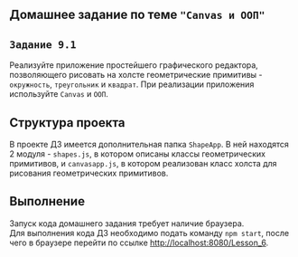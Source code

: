 ## Домашнее задание по теме `"Canvas и ООП"`

## `Задание 9.1`
Реализуйте приложение простейшего графического редактора, позволяющего рисовать на холсте геометрические примитивы - `окружность`, `треугольник` и `квадрат`. При реализации приложения используйте `Canvas` и `ООП`.

## Структура проекта
В проекте ДЗ имеется дополнительная папка `ShapeApp`. В ней находятся 2 модуля - `shapes.js`, в котором описаны классы геометрических примитивов, и `canvasapp.js`, в котором реализован класс холста для рисования геометрических примитивов.

## Выполнение
Запуск кода домашнего задания требует наличие браузера.\
Для выполнения кода ДЗ необходимо подать команду `npm start`, после чего в браузере перейти по ссылке [http://localhost:8080/Lesson_6](http://localhost:8080/Lesson_6).
